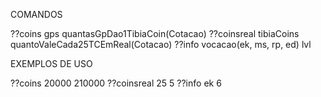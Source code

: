 COMANDOS

??coins gps quantasGpDao1TibiaCoin(Cotacao)
??coinsreal tibiaCoins quantoValeCada25TCEmReal(Cotacao)
??info vocacao(ek, ms, rp, ed) lvl

EXEMPLOS DE USO

??coins 20000 210000
??coinsreal 25 5
??info ek 6 